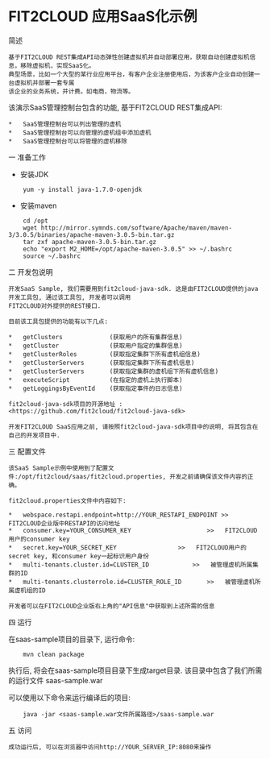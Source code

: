 FIT2CLOUD 应用SaaS化示例
==========

简述
```
基于FIT2CLOUD REST集成API动态弹性创建虚拟机并自动部署应用，获取自动创建虚拟机信息，移除虚拟机，实现SaaS化。
典型场景，比如一个大型的某行业应用平台，有客户企业注册使用后，为该客户企业自动创建一台虚拟机并部署一套专属
该企业的业务系统，并计费。如电商，物流等。
```

该演示SaaS管理控制台包含的功能, 基于FIT2CLOUD REST集成API:

```shell
*   SaaS管理控制台可以列出管理的虚机
*   SaaS管理控制台可以向管理的虚机组中添加虚机
*   SaaS管理控制台可以将管理的虚机移除
```


一  准备工作

*   安装JDK
```shell
	yum -y install java-1.7.0-openjdk
```
	
*   安装maven
```shell
	cd /opt
	wget http://mirror.symnds.com/software/Apache/maven/maven-3/3.0.5/binaries/apache-maven-3.0.5-bin.tar.gz
	tar zxf apache-maven-3.0.5-bin.tar.gz
	echo "export M2_HOME=/opt/apache-maven-3.0.5" >> ~/.bashrc
	source ~/.bashrc
```

二  开发包说明

```shell
开发SaaS Sample, 我们需要用到fit2cloud-java-sdk. 这是由FIT2CLOUD提供的java开发工具包, 通过该工具包, 开发者可以调用
FIT2CLOUD对外提供的REST接口.

目前该工具包提供的功能有以下几点:

*   getClusters 			(获取用户的所有集群信息)
*   getCluster				(获取用户指定的集群信息)
*   getClusterRoles			(获取指定集群下所有虚机组信息)
*   getClusterServers		(获取指定集群下所有虚机信息)
*   getClusterServers		(获取指定集群的虚机组下所有虚机信息)
*   executeScript			(在指定的虚机上执行脚本)
*   getLoggingsByEventId	(获取指定事件的日志信息)

fit2cloud-java-sdk项目的开源地址 : <https://github.com/fit2cloud/fit2cloud-java-sdk> 

开发FIT2CLOUD SaaS应用之前, 请按照fit2cloud-java-sdk项目中的说明, 将其包含在自己的开发项目中.
```


三  配置文件
```shell
该SaaS Sample示例中使用到了配置文件:/opt/fit2cloud/saas/fit2cloud.properties, 开发之前请确保该文件内容的正确。

fit2cloud.properties文件中内容如下:

*   webspace.restapi.endpoint=http://YOUR_RESTAPI_ENDPOINT >>	FIT2CLOUD企业版中RESTAPI的访问地址
*   consumer.key=YOUR_CONSUMER_KEY	                   >>	FIT2CLOUD用户的consumer key
*   secret.key=YOUR_SECRET_KEY				   >>	FIT2CLOUD用户的secret key, 和consumer key一起标识用户身份
*   multi-tenants.cluster.id=CLUSTER_ID			   >>	被管理虚机所属集群的ID
*   multi-tenants.clusterrole.id=CLUSTER_ROLE_ID	   >>	被管理虚机所属虚机组的ID

开发者可以在FIT2CLOUD企业版右上角的"API信息"中获取到上述所需的信息
```

四  运行

在saas-sample项目的目录下, 运行命令:
```shell
	mvn clean package
```

执行后, 将会在saas-sample项目目录下生成target目录. 该目录中包含了我们所需的运行文件 saas-sample.war

可以使用以下命令来运行编译后的项目:
```shell
	java -jar <saas-sample.war文件所属路径>/saas-sample.war
```

五  访问
```shell
成功运行后, 可以在浏览器中访问http://YOUR_SERVER_IP:8080来操作
```
